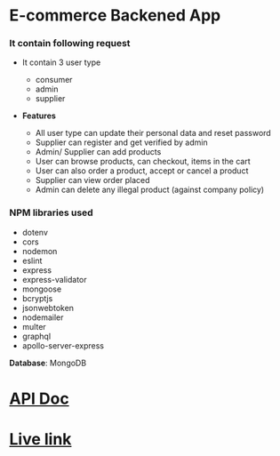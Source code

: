 # E-commerce Backened App

### It contain following request

- It contain 3 user type
  - consumer 
  - admin 
  - supplier

- **Features**
  - All user type can update their personal data and reset password 
  - Supplier can register and get verified by admin 
  - Admin/ Supplier can add products 
  - User can browse products, can checkout, items in the cart
  - User can also order a product, accept or cancel a product
  - Supplier can view order placed
  - Admin can delete any illegal product (against company policy)

### NPM libraries used
- dotenv
- cors
- nodemon
- eslint
- express
- express-validator
- mongoose
- bcryptjs
- jsonwebtoken
- nodemailer
- multer
- graphql
- apollo-server-express

**Database**: MongoDB

# [**API Doc**](https://documenter.getpostman.com/view/15820246/U16nLjJB)

# [Live link](https://fast-island-03332.herokuapp.com)
